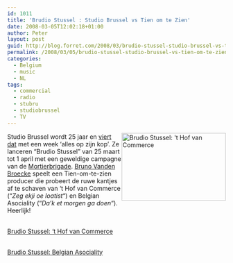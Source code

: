 ```yaml
---
id: 1011
title: 'Brudio Stussel : Studio Brussel vs Tien om te Zien'
date: 2008-03-05T12:02:18+01:00
author: Peter
layout: post
guid: http://blog.forret.com/2008/03/brudio-stussel-studio-brussel-vs-tien-om-te-zien/
permalink: /2008/03/05/brudio-stussel-studio-brussel-vs-tien-om-te-zien/
categories:
  - Belgium
  - music
  - NL
tags:
  - commercial
  - radio
  - stubru
  - studiobrussel
  - TV
---
```

[<img loading="lazy" width="240" src="http://farm3.static.flickr.com/2090/2311570241_7f6bf47081_m.jpg" alt="Brudio Stussel: 't Hof van Commerce" height="156" style="float: right" />](http://www.flickr.com/photos/pforret/2311570241/ "Brudio Stussel: 't Hof van Commerce by PeterForret, on Flickr") Studio Brussel wordt 25 jaar en [viert dat](http://www.demorgen.be/dm/nl/1007/Muziek/article/detail/193793/2008/03/04/Studio-Brussel-wordt-Brudio-Stussel.dhtml) met een week &#8216;alles op zijn kop&#8217;. Ze lanceren &#8220;Brudio Stussel&#8221; van 25 maart tot 1 april met een geweldige campagne van de [Mortierbrigade](http://www.mortierbrigade.com). [Bruno Vanden Broecke](http://www.imdb.com/name/nm0888652/) speelt een Tien-om-te-zien producer die probeert de ruwe kantjes af te schaven van &#8216;t Hof van Commerce (&#8220;_Zeg ekji oe loatist_&#8220;) en Belgian Asociality (&#8220;_Da&#8217;k et morgen ga doen_&#8220;). Heerlijk!

<flv href="http://www.forret.com/stubru/7EITJQZR.swf" width="500" height="350" autostart="false"></flv>  
[Brudio Stussel: &#8216;t Hof van Commerce](http://www.garagetv.be/video-galerij/brudiostussel/Brudio_Stussel_t_Hof_van_Commerce.aspx)  
<!--more-->

  
<flv href="http://www.forret.com/stubru/O65TNU7A.swf" width="500" height="350" autostart="false"></flv>  
[Brudio Stussel: Belgian Asociality](http://www.garagetv.be/video-galerij/brudiostussel/Brudio_Stussel_Belgian_Asociality.aspx)